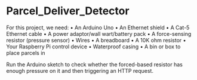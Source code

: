 # Parcel_Deliver_Detector


For this project, we need:
• An Arduino Uno
• An Ethernet shield 
• A Cat-5 Ethernet cable
• A power adaptor/wall wart/battery pack
• A force-sensing resistor (pressure sensor)
• Wires
• A breadboard
• A 10K ohm resistor
• Your Raspberry Pi control device
• Waterproof casing
• A bin or box to place parcels in


Run the Arduino sketch to check whether the forced-based resistor 
has enough pressure on it and then triggering an HTTP request.
